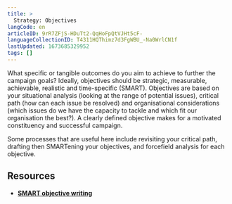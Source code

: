 ```yaml
---
title: >
  Strategy: Objectives
langCode: en
articleID: 9rR7ZFjS-HDuTt2-QqHoFpQtVJHt5cF-
languageCollectionID: T4311HQThimz7d3FgWBU_-Na0WrlCN1f
lastUpdated: 1673685329952
tags: []
---
```


What specific or tangible outcomes do you aim to achieve to further the campaign goals? Ideally, objectives should be strategic, measurable, achievable, realistic and time-specific (SMART). Objectives are based on your situational analysis (looking at the range of potential issues), critical path (how can each issue be resolved) and organisational considerations (which issues do we have the capacity to tackle and which fit our organisation the best?). A clearly defined objective makes for a motivated constituency and successful campaign.

Some processes that are useful here include revisiting your critical path, drafting then SMARTening your objectives, and forcefield analysis for each objective.

## Resources

-   [**SMART objective writing**](https://thechangeagency.org/smart-objective-writing/)